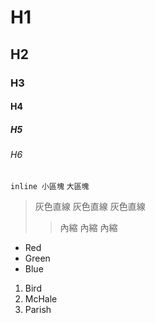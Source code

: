 # H1
## H2
### H3
#### H4
##### H5
###### H6
`inline 小區塊`
```大區塊```
> 灰色直線
> 灰色直線
> 灰色直線
>> 內縮
>> 內縮
>> 內縮
*   Red
*   Green
*   Blue
1.  Bird
2.  McHale
3.  Parish
